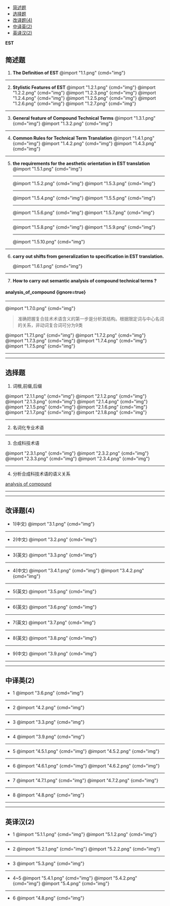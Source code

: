 
<!-- @import "[TOC]" {cmd="toc" depthFrom=1 depthTo=3 orderedList=false} -->

<!-- code_chunk_output -->

- [简述题](#简述题)
- [选择题](#选择题)
- [改译题(4)](#改译题4)
- [中译英(2)](#中译英2)
- [英译汉(2)](#英译汉2)

<!-- /code_chunk_output -->


**EST**

## 简述题

1. __The Definition of EST__
    @import "1.1.png" {cmd="img"}

---

2. __Stylistic Features of EST__
    @import "1.2.1.png" {cmd="img"}
    @import "1.2.2.png" {cmd="img"}
    @import "1.2.3.png" {cmd="img"}
    @import "1.2.4.png" {cmd="img"}
    @import "1.2.5.png" {cmd="img"}
    @import "1.2.6.png" {cmd="img"}
    @import "1.2.7.png" {cmd="img"}

---

3. __General feature of Compound Technical Terms__
    @import "1.3.1.png" {cmd="img"}
    @import "1.3.2.png" {cmd="img"}

---

4. __Common Rules for Technical Term Translation__
    @import "1.4.1.png" {cmd="img"}
    @import "1.4.2.png" {cmd="img"}
    @import "1.4.3.png" {cmd="img"}

---

5. __the requirements for the aesthetic orientation in EST translation__
    @import "1.5.1.png" {cmd="img"}  

    ---

    @import "1.5.2.png" {cmd="img"}
    @import "1.5.3.png" {cmd="img"}

    ---

    @import "1.5.4.png" {cmd="img"}
    @import "1.5.5.png" {cmd="img"}

    ---

    @import "1.5.6.png" {cmd="img"}
    @import "1.5.7.png" {cmd="img"} 

    ---

    @import "1.5.8.png" {cmd="img"}
    @import "1.5.9.png" {cmd="img"}

    ---

    @import "1.5.10.png" {cmd="img"}
    
---

6. __carry out shifts from generalization to specification in EST translation.__

    @import "1.6.1.png" {cmd="img"}

---

7. __How to carry out semantic analysis of compound technical terms ?__ 



####  analysis_of_compound {ignore=true}

---
@import "1.7.0.png" {cmd="img"}
> 准确把握复合技术术语含义的第一步是分析其结构。根据限定词与中心名词的关系，非动词复合词可分为9类

@import "1.7.1.png" {cmd="img"}
@import "1.7.2.png" {cmd="img"}
@import "1.7.3.png" {cmd="img"}
@import "1.7.4.png" {cmd="img"}
@import "1.7.5.png" {cmd="img"}

---
---

## 选择题

1. 词根,前缀,后缀

@import "2.1.1.png" {cmd="img"}
@import "2.1.2.png" {cmd="img"}
@import "2.1.3.png" {cmd="img"}
@import "2.1.4.png" {cmd="img"}
@import "2.1.5.png" {cmd="img"}
@import "2.1.6.png" {cmd="img"}
@import "2.1.7.png" {cmd="img"}
@import "2.1.8.png" {cmd="img"}


---

2. 名词化专业术语



---

3. 合成科技术语

@import "2.3.1.png" {cmd="img"}
@import "2.3.2.png" {cmd="img"}
@import "2.3.3.png" {cmd="img"}
@import "2.3.4.png" {cmd="img"}

---

4. 分析合成科技术语的语义关系

[analysis of compound](#analysis_of_compound)

---
---

## 改译题(4)

- 1(中文)
@import "3.1.png" {cmd="img"}

---

- 2(中文)
@import "3.2.png" {cmd="img"}

---

- 3(英文)
@import "3.3.png" {cmd="img"}

---

- 4(中文)
@import "3.4.1.png" {cmd="img"}
@import "3.4.2.png" {cmd="img"}

---
- 5(英文)
@import "3.5.png" {cmd="img"}

---

- 6(英文)
@import "3.6.png" {cmd="img"}

---

- 7(英文)
@import "3.7.png" {cmd="img"}

---

- 8(英文)
@import "3.8.png" {cmd="img"}

---

- 9(中文)
@import "3.9.png" {cmd="img"}

---
---

## 中译英(2)

- 1
@import "3.6.png" {cmd="img"}

---

- 2
@import "4.2.png" {cmd="img"}

---

- 3
@import "3.3.png" {cmd="img"}

---

- 4
@import "3.9.png" {cmd="img"}

---

- 5
@import "4.5.1.png" {cmd="img"}
@import "4.5.2.png" {cmd="img"}

---

- 6
@import "4.6.1.png" {cmd="img"}
@import "4.6.2.png" {cmd="img"}



---

- 7
@import "4.7.1.png" {cmd="img"}
@import "4.7.2.png" {cmd="img"}

---

- 8
@import "4.8.png" {cmd="img"}

---
---

## 英译汉(2)

- 1
@import "5.1.1.png" {cmd="img"}
@import "5.1.2.png" {cmd="img"}

---

- 2
@import "5.2.1.png" {cmd="img"}
@import "5.2.2.png" {cmd="img"}

---

- 3
@import "5.3.png" {cmd="img"}

---

- 4~5
@import "5.4.1.png" {cmd="img"}
@import "5.4.2.png" {cmd="img"}
@import "5.4.png" {cmd="img"}

---

- 6 
@import "4.8.png" {cmd="img"}




